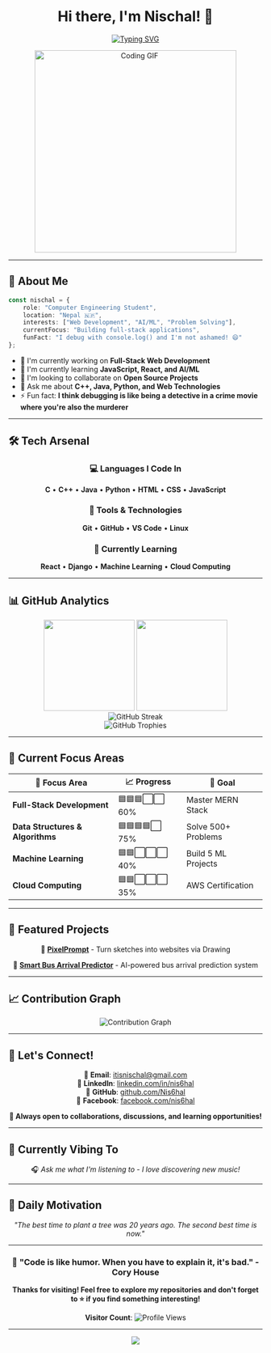 <div align="center">
  
# Hi there, I'm Nischal! 👋

[![Typing SVG](https://readme-typing-svg.herokuapp.com?font=Fira+Code&size=22&duration=3000&pause=1000&color=58A6FF&center=true&vCenter=true&width=600&lines=Computer+Engineering+Student+%F0%9F%8E%93;Full-Stack+Developer+in+the+Making+%F0%9F%9A%80;Always+Learning+%26+Building+%F0%9F%92%A1;Open+Source+Enthusiast+%E2%9C%A8)](https://git.io/typing-svg)

<img src="https://media.giphy.com/media/SWoSkN6DxTszqIKEqv/giphy.gif" alt="Coding GIF" width="400">

</div>

---

## 🚀 About Me

```typescript
const nischal = {
    role: "Computer Engineering Student",
    location: "Nepal 🇳🇵",
    interests: ["Web Development", "AI/ML", "Problem Solving"],
    currentFocus: "Building full-stack applications",
    funFact: "I debug with console.log() and I'm not ashamed! 😄"
};
```

- 🔭 I'm currently working on **Full-Stack Web Development**
- 🌱 I'm currently learning **JavaScript, React, and AI/ML**
- 👯 I'm looking to collaborate on **Open Source Projects**
- 💬 Ask me about **C++, Java, Python, and Web Technologies**
- ⚡ Fun fact: **I think debugging is like being a detective in a crime movie where you're also the murderer**

---

## 🛠️ Tech Arsenal

<div align="center">

### 💻 Languages I Code In
**C** • **C++** • **Java** • **Python** • **HTML** • **CSS** • **JavaScript**

### 🔧 Tools & Technologies
**Git** • **GitHub** • **VS Code** • **Linux**

### 🌱 Currently Learning
**React** • **Django** • **Machine Learning** • **Cloud Computing**

</div>

---

## 📊 GitHub Analytics

<div align="center">
  <img height="180em" src="https://github-readme-stats.vercel.app/api?username=Nis6hal&show_icons=true&theme=tokyonight&include_all_commits=true&count_private=true"/>
  <img height="180em" src="https://github-readme-stats.vercel.app/api/top-langs/?username=Nis6hal&layout=compact&langs_count=8&theme=tokyonight"/>
</div>

<div align="center">
  <img src="https://github-readme-streak-stats.herokuapp.com/?user=Nis6hal&theme=tokyonight" alt="GitHub Streak"/>
</div>

<div align="center">
  <img src="https://github-profile-trophy.vercel.app/?username=Nis6hal&theme=tokyonight&no-frame=false&no-bg=false&margin-w=4" alt="GitHub Trophies"/>
</div>

---

## 🎯 Current Focus Areas

<div align="center">

| 🌟 Focus Area | 📈 Progress | 🎯 Goal |
|---------------|-------------|---------|
| **Full-Stack Development** | 🟦🟦🟦⬜⬜ 60% | Master MERN Stack |
| **Data Structures & Algorithms** | 🟦🟦🟦🟦⬜ 75% | Solve 500+ Problems |
| **Machine Learning** | 🟦🟦⬜⬜⬜ 40% | Build 5 ML Projects |
| **Cloud Computing** | 🟦🟦⬜⬜⬜ 35% | AWS Certification |

</div>

---

## 💼 Featured Projects

<div align="center">

🎨 **[PixelPrompt](https://github.com/Nis6hal/PixelPrompt---Turn-sketches-into-websites-via-Drawing)** - Turn sketches into websites via Drawing

🚌 **[Smart Bus Arrival Predictor](https://github.com/Nis6hal/Smart-Bus-Arrival-Predictor)** - AI-powered bus arrival prediction system

</div>

---

## 📈 Contribution Graph

<div align="center">
  <img src="https://github-readme-activity-graph.vercel.app/graph?username=Nis6hal&theme=tokyo-night&bg_color=1a1b27&color=58a6ff&line=58a6ff&point=ffffff&area=true&hide_border=true" alt="Contribution Graph"/>
</div>

---

## 🤝 Let's Connect!

<div align="center">

📧 **Email**: itisnischal@gmail.com  
💼 **LinkedIn**: [linkedin.com/in/nis6hal](https://www.linkedin.com/in/nis6hal/)  
🐙 **GitHub**: [github.com/Nis6hal](https://github.com/Nis6hal)  
📘 **Facebook**: [facebook.com/nis6hal](https://www.facebook.com/nis6hal/)

**💬 Always open to collaborations, discussions, and learning opportunities!**

</div>

---

## 🎵 Currently Vibing To

<div align="center">
  
🎧 *Ask me what I'm listening to - I love discovering new music!*

</div>

---

## 💭 Daily Motivation

<div align="center">

*"The best time to plant a tree was 20 years ago. The second best time is now."*

</div>

---

<div align="center">

### 🌟 "Code is like humor. When you have to explain it, it's bad." - Cory House

**Thanks for visiting! Feel free to explore my repositories and don't forget to ⭐ if you find something interesting!**

**Visitor Count**: ![Profile Views](https://komarev.com/ghpvc/?username=Nis6hal&color=brightgreen)

</div>

---

<div align="center">
  <img src="https://capsule-render.vercel.app/api?type=waving&color=gradient&height=100&section=footer"/>
</div>
